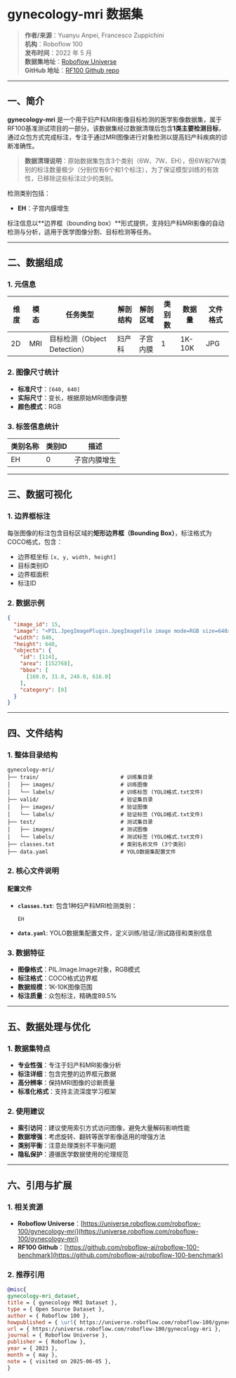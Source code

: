 # gynecology-mri 数据集

> **作者/来源**：Yuanyu Anpei, Francesco Zuppichini  
> **机构**：Roboflow 100  
> **发布时间**：2022 年 5 月  
> **数据集地址**：[Roboflow Universe](https://universe.roboflow.com/roboflow-100/gynecology-mri)  
> **GitHub 地址**：[RF100 Github repo](https://github.com/roboflow-ai/roboflow-100-benchmark)  

---

## 一、简介

**gynecology-mri** 是一个用于妇产科MRI影像目标检测的医学影像数据集，属于RF100基准测试项目的一部分。该数据集经过数据清理后包含**1类主要检测目标**，通过众包方式完成标注，专注于通过MRI图像进行对象检测以提高妇产科疾病的诊断准确性。

> **数据清理说明**：原始数据集包含3个类别（6W、7W、EH），但6W和7W类别的标注数量极少（分别仅有6个和1个标注），为了保证模型训练的有效性，已移除这些标注过少的类别。

检测类别包括：
- **EH**：子宫内膜增生

标注信息以**边界框（bounding box）**形式提供，支持妇产科MRI影像的自动检测与分析，适用于医学图像分割、目标检测等任务。

---

## 二、数据组成

### 1. **元信息**
| 维度 | 模态 | 任务类型 | 解剖结构 | 解剖区域 | 类别数 | 数据量 | 文件格式 |
|------|------|----------|----------|----------|--------|--------|----------|
| 2D | MRI | 目标检测（Object Detection） | 妇产科 | 子宫内膜 | 1 | 1K-10K | JPG |

### 2. **图像尺寸统计**
- **标准尺寸**：`[640, 640]`
- **实际尺寸**：变长，根据原始MRI图像调整
- **颜色模式**：RGB

### 3. **标签信息统计**
| 类别名称 | 类别ID | 描述 |
|----------|--------|------|
| EH | 0 | 子宫内膜增生 |

---

## 三、数据可视化

### 1. **边界框标注**
每张图像的标注包含目标区域的**矩形边界框（Bounding Box）**，标注格式为COCO格式，包含：
- 边界框坐标 `[x, y, width, height]`
- 目标类别ID
- 边界框面积
- 标注ID

### 2. **数据示例**
```json
{
  "image_id": 15,
  "image": "<PIL.JpegImagePlugin.JpegImageFile image mode=RGB size=640x640>",
  "width": 640,
  "height": 640,
  "objects": {
    "id": [114],
    "area": [152768],
    "bbox": [
      [160.0, 31.0, 248.0, 616.0]
    ],
    "category": [0]
  }
}
```

---

## 四、文件结构

### 1. **整体目录结构**
```
gynecology-mri/
├── train/                          # 训练集目录
│   ├── images/                     # 训练图像
│   └── labels/                     # 训练标签 (YOLO格式.txt文件)
├── valid/                          # 验证集目录
│   ├── images/                     # 验证图像
│   └── labels/                     # 验证标签 (YOLO格式.txt文件)
├── test/                           # 测试集目录
│   ├── images/                     # 测试图像
│   └── labels/                     # 测试标签 (YOLO格式.txt文件)
├── classes.txt                     # 类别名称文件 (3个类别)
├── data.yaml                       # YOLO数据集配置文件
```

### 2. **核心文件说明**

#### **配置文件**
- **`classes.txt`**: 包含1种妇产科MRI检测类别：
  ```
  EH
  ```
  
- **`data.yaml`**: YOLO数据集配置文件，定义训练/验证/测试路径和类别信息

### 3. **数据特征**
- **图像格式**：PIL.Image.Image对象，RGB模式
- **标注格式**：COCO格式边界框
- **数据规模**：1K-10K图像范围
- **标注质量**：众包标注，精确度89.5%

---

## 五、数据处理与优化

### 1. **数据集特点**
- **专业性强**：专注于妇产科MRI影像分析
- **标注详细**：包含完整的边界框元数据
- **高分辨率**：保持MRI图像的诊断质量
- **标准化格式**：支持主流深度学习框架

### 2. **使用建议**
- **索引访问**：建议使用索引方式访问图像，避免大量解码影响性能
- **数据增强**：考虑旋转、翻转等医学影像适用的增强方法
- **类别平衡**：注意处理类别不平衡问题
- **隐私保护**：遵循医学数据使用的伦理规范

---

## 六、引用与扩展

### 1. **相关资源**
- **Roboflow Universe**：[https://universe.roboflow.com/roboflow-100/gynecology-mri](https://universe.roboflow.com/roboflow-100/gynecology-mri)
- **RF100 Github**：[https://github.com/roboflow-ai/roboflow-100-benchmark](https://github.com/roboflow-ai/roboflow-100-benchmark)

### 2. **推荐引用**
```bibtex
@misc{
gynecology-mri_dataset,
title = { gynecology MRI Dataset },
type = { Open Source Dataset },
author = { Roboflow 100 },
howpublished = { \url{ https://universe.roboflow.com/roboflow-100/gynecology-mri } },
url = { https://universe.roboflow.com/roboflow-100/gynecology-mri },
journal = { Roboflow Universe },
publisher = { Roboflow },
year = { 2023 },
month = { may },
note = { visited on 2025-06-05 },
}
```
